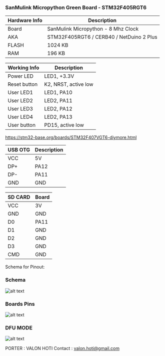 ### SanMulink Micropython Green Board - STM32F405RGT6

|Hardware Info| Description|
|------|------|
|Board|SanMulink Micropython - 8 Mhz Clock|
|AKA|STM32F405RGT6 / CERB40 / NetDuino 2 Plus|
|FLASH| 1024 KB |
|RAM| 196 KB |

|Working Info| Description|
|------|------|
|Power LED| LED1, +3.3V |
|Reset button| K2, NRST, active low |
|User LED1| LED1, PA10 |
|User LED2| LED2, PA11 |
|User LED3| LED2, PA12 |
|User LED4| LED2, PA13 |
|User button|  PD15, active low |

https://stm32-base.org/boards/STM32F407VGT6-diymore.html

|USB OTG| Description|
|------|------|
|VCC   | 5V  |
|DP+   | PA12|
|DP-   | PA11|
|GND   | GND |

|SD CARD| Board|
|------|------|
|VCC   | 3V  |
|GND   | GND |
|D0    | PA11|
|D1    | GND |
|D2    | GND |
|D3    | GND |
|CMD   | GND |

Schema for Pinout:
### Schema 
![alt text](https://github.com/valoni/netmf-interpreter4x/blob/master/SanMulink_Micropython/SanMulink_Schema.png "Schema")

### Boards Pins
![alt text](https://github.com/valoni/netmf-interpreter4x/blob/master/SanMulink_Micropython/BoardPins.jpg "Pinout")

### DFU MODE 
![alt text](https://github.com/valoni/netmf-interpreter4x/blob/master/SanMulink_Micropython/DFU_Mode.jpg "DFU Mode")


PORTER : VALON HOTI
Contact : valon.hoti@gmail.com 
